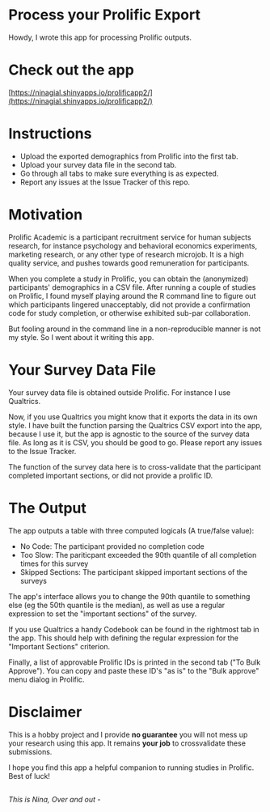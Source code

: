 # Process your Prolific Export

Howdy, I wrote this app for processing Prolific outputs.

# Check out the app

[https://ninagial.shinyapps.io/prolificapp2/](https://ninagial.shinyapps.io/prolificapp2/)

# Instructions

- Upload the exported demographics from Prolific into the first tab.
- Upload your survey data file in the second tab.
- Go through all tabs to make sure everything is as expected.
- Report any issues at the Issue Tracker of this repo.

# Motivation

Prolific Academic is a participant recruitment service for human subjects research, for instance psychology and behavioral economics experiments, marketing research, or any other type of research microjob.
It is a high quality service, and pushes towards good remuneration for participants.

When you complete a study in Prolific, you can obtain the (anonymized) participants' demographics in a CSV file.
After running a couple of studies on Prolific, I found myself playing around the R command line to figure out which participants lingered unacceptably, did not provide a confirmation code for study completion, or otherwise exhibited sub-par collaboration.

But fooling around in the command line in a non-reproducible manner is not my style.
So I went about it writing this app.

# Your Survey Data File

Your survey data file is obtained outside Prolific.
For instance I use Qualtrics.

Now, if you use Qualtrics you might know that it exports the data in its own style. 
I have built the function parsing the Qualtrics CSV export into the app, because I use it, but the app is agnostic to the source of the survey data file. 
As long as it is CSV, you should be good to go. Please report any issues to the Issue Tracker.

The function of the survey data here is to cross-validate that the participant completed important sections, or did not provide a prolific ID.

# The Output

The app outputs a table with three computed logicals (A true/false value):

- No Code: The participant provided no completion code
- Too Slow: The pariticpant exceeded the 90th quantile of all completion times for this survey
- Skipped Sections: The participant skipped important sections of the surveys

The app's interface allows you to change the 90th quantile to something else (eg the 50th quantile is the median), as well as use a regular expression to set the "important sections" of the survey.

If you use Qualtrics a handy Codebook can be found in the rightmost tab in the app.
This should help with defining the regular expression for the "Important Sections" criterion.

Finally, a list of approvable Prolific IDs is printed in the second tab ("To Bulk Approve").
You can copy and paste these ID's "as is" to the "Bulk approve" menu dialog in Prolific.

# Disclaimer

This is a hobby project and I provide **no guarantee** you will not mess up your research using this app.
It remains **your job** to crossvalidate these submissions.

I hope you find this app a helpful companion to running studies in Prolific. Best of luck!

## 

_This is Nina, Over and out -_





